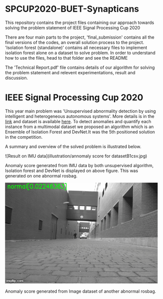 # SPCUP2020-BUET-Synapticans
This repository contains the project files containing our approach towards solving the problem statement of IEEE Signal Processing Cup 2020

There are four main parts to the project, 'final_submission' contains all the final versions of the codes, an overall solution process to the project. 'Isolation forest (standalone)' contains all necessary files to implement isolation forest alone on a dataset to solve problem. In order to understand how to use the files, head to that folder and see the README

The 'Technical Report.pdf' file contains details of our algorithm for solving the problem statement and relevent experimentations, result and discussion.  


# IEEE Signal Processing Cup 2020
This year main problem was 'Unsupervised abnormality detection by using intelligent and heterogeneous autonomous systems'. More details is in the [link](https://signalprocessingsociety.org/get-involved/signal-processing-cup) and dataset is available [here](https://piazza.com/ieee_sps/spring2020/spcup2020/home). To detect anomalies and quantify each instance from a multimodal dataset we proposed an algorithm which is an Ensemble of Isolation Forest and DevNet.It was the 5th positioned solution in the competition.

A summary and overview of the solved problem is illustrated below.

![Result on IMU data](illustration/annomaly score for datasetB1csv.jpg)

Anomaly score generated from IMU data by both unsupervised algorithm, Isolation forest and DevNet is displayed on above figure. This was generated on one abnormal rosbag. 

![](Illustration/3wvqgp.gif)

Anomaly score generated from Image dataset of another abnormal rosbag.
